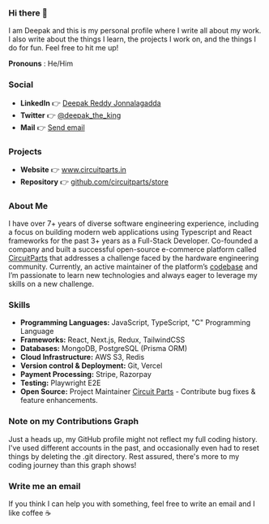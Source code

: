 ### Hi there 👋
I am Deepak and this is my personal profile where I write all about my work. I also write about the things I learn, the projects I work on, and the things I do for fun. Feel free to hit me up!

**Pronouns** : He/Him

### Social
- **LinkedIn** 👉 <a href="https://www.linkedin.com/in/deepak-reddy-jonnalagadda/" target="_blank">Deepak Reddy Jonnalagadda</a>
- **Twitter** 👉 <a href="https://twitter.com/deepak_the_king" target="_blank">@deepak_the_king</a>
- **Mail** 👉 <a href="mailto:deepakreddy.jdr@gmail.com">Send email</a>

### Projects
- **Website** 👉 <a href="https://circuitparts.in" target="_blank">www.circuitparts.in</a>
- **Repository** 👉 <a href="https://github.com/circuitparts/store" target="_blank">github.com/circuitparts/store</a>

### About Me
I have over 7+ years of diverse software engineering experience, including a focus on building modern web applications using Typescript and React frameworks for the past 3+ years as a Full-Stack Developer. Co-founded a company and built a successful open-source e-commerce platform called [CircuitParts](https://circuitparts.in) that addresses a challenge faced by the hardware engineering community. Currently, an active maintainer of the platform’s [codebase](https://github.com/circuitparts/store) and I’m passionate to learn new technologies and always eager to leverage my skills on a new challenge.

### Skills
- **Programming Languages:** JavaScript, TypeScript, "C" Programming Language
- **Frameworks:** React, Next.js, Redux, TailwindCSS
- **Databases:** MongoDB, PostgreSQL (Prisma ORM)
- **Cloud Infrastructure:** AWS S3, Redis
- **Version control & Deployment:** Git, Vercel
- **Payment Processing:** Stripe, Razorpay
- **Testing:** Playwright E2E
- **Open Source:** Project Maintainer [Circuit Parts](https://github.com/circuitparts/store) - Contribute bug fixes & feature enhancements.

### Note on my Contributions Graph
Just a heads up, my GitHub profile might not reflect my full coding history. I've used different accounts in the past, and occasionally even had to reset things by deleting the .git directory.  Rest assured, there's more to my coding journey than this graph shows! 


### Write me an email
If you think I can help you with something, feel free to write an email and I like coffee ☕️
